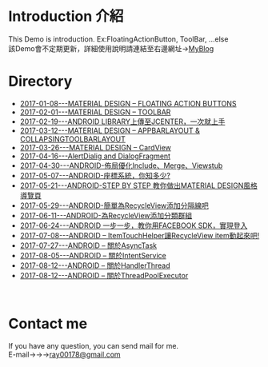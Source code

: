Introduction 介紹
====
This Demo is introduction. Ex:FloatingActionButton, ToolBar, ...else
<br>該Demo會不定期更新，詳細使用說明請連結至右邊網址→[MyBlog](https://rayzhangweb.wordpress.com/ "Designer:RayZhang")

Directory
====
* [2017-01-08---MATERIAL DESIGN – FLOATING ACTION BUTTONS](https://rayzhangweb.wordpress.com/2017/01/08/material-design-floating-action-buttons-%E4%BD%BF%E7%94%A8/) 
* [2017-02-01---MATERIAL DESIGN – TOOLBAR](https://rayzhangweb.wordpress.com/2017/02/01/material-design-toolbar-%E4%BD%BF%E7%94%A8/)
* [2017-02-19---ANDROID LIBRARY上傳至JCENTER，一次就上手](https://rayzhangweb.wordpress.com/2017/02/19/android-library%E4%B8%8A%E5%82%B3%E8%87%B3jcenter%EF%BC%8C%E4%B8%80%E6%AC%A1%E5%B0%B1%E4%B8%8A%E6%89%8B/)
* [2017-03-12---MATERIAL DESIGN – APPBARLAYOUT & COLLAPSINGTOOLBARLAYOUT](https://rayzhangweb.wordpress.com/2017/03/12/material-design-appbarlayout-collapsingtoolbarlayout-%E4%BD%BF%E7%94%A8/)
* [2017-03-26---MATERIAL DESIGN – CardView](https://rayzhangweb.wordpress.com/2017/03/26/material-design-cardview-%E4%BD%BF%E7%94%A8/?frame-nonce=3803e6640f)
* [2017-04-16---AlertDialig and DialogFragment](https://rayzhangweb.wordpress.com/2017/04/16/android-dialog-and-dialogfragment/)
* [2017-04-30---ANDROID-佈局優化Include、Merge、Viewstub](https://rayzhangweb.wordpress.com/2017/04/30/android-%E4%BD%88%E5%B1%80%E5%84%AA%E5%8C%96include%E3%80%81merge%E3%80%81viewstub/)
* [2017-05-07---ANDROID-座標系統，你知多少?](https://rayzhangweb.wordpress.com/2017/05/07/android-%E5%BA%A7%E6%A8%99%E7%B3%BB%E7%B5%B1%EF%BC%8C%E4%BD%A0%E7%9F%A5%E5%A4%9A%E5%B0%91/?preview_id=1257&preview_nonce=29d3f6d5c1)
* [2017-05-21---ANDROID-STEP BY STEP 教你做出MATERIAL DESIGN風格 導覽頁](https://rayzhangweb.wordpress.com/2017/05/21/android-step-by-step-%E6%95%99%E4%BD%A0%E5%81%9A%E5%87%BAmaterial-design%E9%A2%A8%E6%A0%BC-%E5%B0%8E%E8%A6%BD%E9%A0%81/)
* [2017-05-29---ANDROID-簡單為RecycleView添加分隔線吧](https://rayzhangweb.wordpress.com/2017/05/29/android-%E7%B0%A1%E5%96%AE%E7%82%BArecycleview%E6%B7%BB%E5%8A%A0%E5%88%86%E9%9A%94%E7%B7%9A%E5%90%A7/?preview_id=1505&preview_nonce=1f88f79184)
* [2017-06-11---ANDROID-為RecycleView添加分類群組](https://rayzhangweb.wordpress.com/2017/06/11/android-%E7%82%BArecycle%E6%B7%BB%E5%8A%A0%E5%88%86%E9%A1%9E%E7%BE%A4%E7%B5%84%E5%90%A7/?preview_id=1642&preview_nonce=a2063df513)
* [2017-06-24---ANDROID 一步一步，教你用FACEBOOK SDK，實現登入](https://rayzhangweb.wordpress.com/2017/06/24/android-%E4%B8%80%E6%AD%A5%E4%B8%80%E6%AD%A5%EF%BC%8C%E6%95%99%E4%BD%A0%E7%94%A8facebook-sdk%EF%BC%8C%E5%AF%A6%E7%8F%BE%E7%99%BB%E5%85%A5/)
* [2017-07-08---ANDROID – ItemTouchHelper讓RecycleView item動起來吧!](https://rayzhangweb.wordpress.com/2017/07/08/android-itemtouchhelper%E8%AE%93recycleview-item%E5%8B%95%E8%B5%B7%E4%BE%86%E5%90%A7/)
* [2017-07-27---ANDROID – 關於AsyncTask](https://rayzhangweb.wordpress.com/2017/07/27/android-%E9%97%9C%E6%96%BCasynctask/)
* [2017-08-05---ANDROID – 關於IntentService](https://rayzhangweb.wordpress.com/2017/08/05/android-%E9%97%9C%E6%96%BCintentservice/)
* [2017-08-12---ANDROID – 關於HandlerThread](https://rayzhangweb.wordpress.com/2017/08/12/android-%E9%97%9C%E6%96%BChandlerthread/)
* [2017-08-12---ANDROID – 關於ThreadPoolExecutor](https://rayzhangweb.wordpress.com/2017/08/27/android-%E9%97%9C%E6%96%BC%E3%80%8Cthreadpoolexecutor%E3%80%8D/)
<br>

Contact me
====
If you have any question, you can send mail for me.<br>
E-mail→→→<ray00178@gmail.com>
